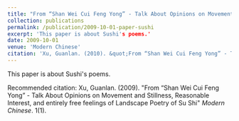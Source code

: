 ```yaml
---
title: "From “Shan Wei Cui Feng Yong” - Talk About Opinions on Movement and Stillness, Reasonable Interest, and entirely free feelings of Landscape Poetry of Su Shi"
collection: publications
permalink: /publication/2009-10-01-paper-sushi
excerpt: 'This paper is about Sushi's poems.'
date: 2009-10-01
venue: 'Modern Chinese'
citation: 'Xu, Guanlan. (2010). &quot;From “Shan Wei Cui Feng Yong” - Talk About Opinions on Movement and Stillness, Reasonable Interest, and entirely free feelings of Landscape Poetry of Su Shi.&quot; <i>Modern Chinese</i>. 1(1).'
---
```



This paper is about Sushi's poems.

Recommended citation: Xu, Guanlan. (2009). "From “Shan Wei Cui Feng Yong” - Talk About Opinions on Movement and Stillness, Reasonable Interest, and entirely free feelings of Landscape Poetry of Su Shi" <i>Modern Chinese</i>. 1(1).
